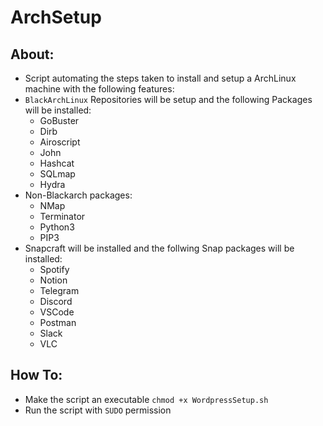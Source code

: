 # ArchSetup

## About:
- Script automating the steps taken to install and setup a ArchLinux machine with the following features:
- ``BlackArchLinux`` Repositories will be setup and the following Packages will be installed:
    - GoBuster
    - Dirb
    - Airoscript
    - John 
    - Hashcat 
    - SQLmap 
    - Hydra
- Non-Blackarch packages:
    - NMap
    - Terminator
    - Python3
    - PIP3
- Snapcraft will be installed and the follwing Snap packages will be installed:
    - Spotify
    - Notion
    - Telegram
    - Discord
    - VSCode
    - Postman
    - Slack
    - VLC

## How To:
- Make the script an executable ```chmod +x WordpressSetup.sh```
- Run the script with ``SUDO`` permission